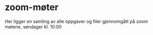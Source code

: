 # zoom-møter

Her ligger en samling av alle oppgaver og filer gjennomgått på zoom møtene, søndager kl. 10:00
